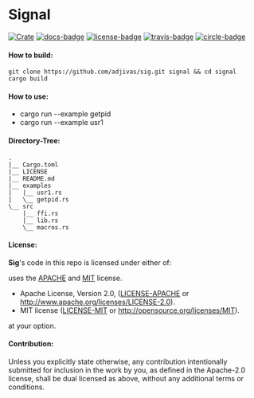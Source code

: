 # Signal

[![Crate][crate-badge]][crate] [![docs-badge][]][docs] [![license-badge][]][license] [![travis-badge][]][travis] [![circle-badge][]][circle]

#### How to build:
```shell
git clone https://github.com/adjivas/sig.git signal && cd signal
cargo build
```

#### How to use:
* cargo run --example getpid
* cargo run --example usr1

#### Directory-Tree:
```shell
.
|__ Cargo.toml
|__ LICENSE
|__ README.md
|__ examples
|   |__ usr1.rs
|   \__ getpid.rs
\__ src
    |__ ffi.rs
    |__ lib.rs
    \__ macros.rs
```

#### License:
**Sig**'s code in this repo is licensed under either of:

uses the [APACHE][license-mit] and [MIT][license-apache] license.
 * Apache License, Version 2.0, ([LICENSE-APACHE](LICENSE-APACHE) or http://www.apache.org/licenses/LICENSE-2.0).
  * MIT license ([LICENSE-MIT](LICENSE-MIT) or http://opensource.org/licenses/MIT).

  [license-apache]: https://github.com/adjivas/sig/blob/master/LICENSE-APACHE
  [license-mit]: https://github.com/adjivas/sig/blob/master/LICENSE-MIT

  at your option.

#### Contribution:

Unless you explicitly state otherwise, any contribution intentionally submitted for inclusion in the work by you, as defined in the Apache-2.0 license, shall be dual licensed as above, without any additional terms or conditions.

[crate-badge]: https://img.shields.io/badge/crates.io-v0.1.0-orange.svg?style=flat-square
[crate]: https://crates.io/crates/sig
[docs-badge]: https://img.shields.io/badge/API-docs-blue.svg?style=flat-square
[docs]: http://adjivas.github.io/sig/sig
[license-badge]: https://img.shields.io/crates/l/cublas.svg?style=flat-square
[license]: https://github.com/adjivas/sig/blob/master/README.md#license
[travis-badge]: https://travis-ci.org/adjivas/sig.svg?style=flat-square
[travis]: https://travis-ci.org/adjivas/sig
[circle-badge]: https://circleci.com/gh/adjivas/sig/tree/master.svg?style=svg
[circle]: https://circleci.com/gh/adjivas/sig/tree/master
